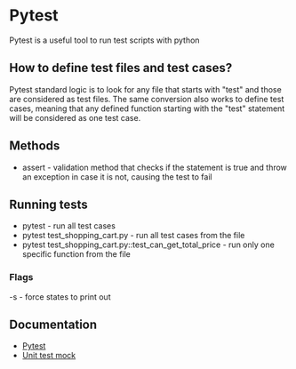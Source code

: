 # Pytest 

Pytest is a useful tool to run test scripts with python

## How to define test files and test cases?

Pytest standard logic is to look for any file that starts with "test" and those are considered as test files. The same conversion also works to define test cases, meaning that any defined function starting with the "test" statement will be considered as one test case.

## Methods
- assert - validation method that checks if the statement is true and throw an exception in case it is not, causing the test to fail

## Running tests
- pytest - run all test cases
- pytest test_shopping_cart.py - run all test cases from the file
- pytest test_shopping_cart.py::test_can_get_total_price - run only one specific function from the file

### Flags
-s - force states to print out

## Documentation
- [Pytest](https://docs.pytest.org/en/8.2.x/)
- [Unit test mock](https://docs.python.org/3/library/unittest.mock.html)